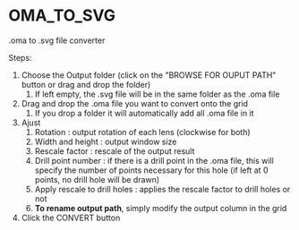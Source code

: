 # OMA_TO_SVG
.oma to .svg file converter

Steps:
1. Choose the Output folder (click on the "BROWSE FOR OUPUT PATH" button or drag and drop the folder)
	1. If left empty, the .svg file will be in the same folder as the .oma file
2. Drag and drop the .oma file you want to convert onto the grid
	1. If you drop a folder it will automatically add all .oma file in it
3. Ajust
	1. Rotation : output rotation of each lens (clockwise for both)
	2. Width and height : output window size
	3. Rescale factor : rescale of the output result
	4. Drill point number : if there is a drill point in the .oma file, this will specify the number of points necessary for this hole (if left at 0 points, no drill hole will be drawn)
	5. Apply rescale to drill holes : applies the rescale factor to drill holes or not
	6. **To rename output path**, simply modify the output column in the grid
4. Click the CONVERT button